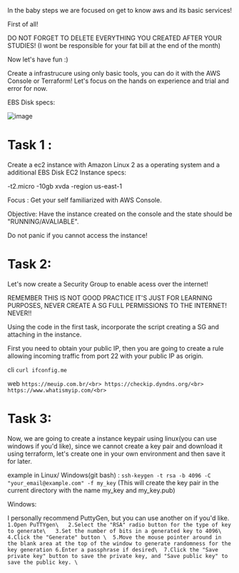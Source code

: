 In the baby steps we are focused on get to know aws and its basic services!


First of all! 

DO NOT FORGET TO DELETE EVERYTHING YOU CREATED AFTER YOUR STUDIES!
(I wont be responsible for your fat bill at the end of the month)

Now let's have fun :) 

Create a infrastrucure using only basic tools, you can do it with the AWS Console or Terraform!
Let's focus on the hands on experience and trial and error for now.

EBS Disk specs:

![image](https://user-images.githubusercontent.com/40150118/185254293-b902f2cb-b221-4f73-ac9f-a3b97d17bcc4.png)


# Task 1 :
Create a ec2 instance with Amazon Linux 2 as a operating system and a additional EBS Disk 
EC2 Instance specs: 

-t2.micro
-10gb xvda
-region us-east-1

Focus : Get your self familiarized with AWS Console.

Objective: Have the instance created on the console and the state should be "RUNNING/AVALIABLE".

Do not panic if you cannot access the instance!


# Task 2:

Let's now create a Security Group to enable acess over the internet!

REMEMBER THIS IS NOT GOOD PRACTICE IT'S JUST FOR LEARNING PURPOSES, NEVER CREATE A SG FULL PERMISSIONS TO THE INTERNET! NEVER!!

Using the code in the first task, incorporate the script creating a SG and attaching in the instance.  

First you need to obtain your public IP, then you are going to create a rule allowing incoming traffic from port 22 with your public IP as origin.  

cli
`
curl ifconfig.me
`

web
`https://meuip.com.br/<br>
https://checkip.dyndns.org/<br>
https://www.whatismyip.com/<br>`



# Task 3:

Now, we are going to create a instance keypair using linux(you can use windows if you'd like), since we cannot create a key pair and download it using terraform, let's create one in your own environment and then save it for later.

example in Linux/ Windows(git bash) : 
`
ssh-keygen -t rsa -b 4096 -C "your_email@example.com" -f my_key
`
(This will create the key pair in the current directory with the name my_key and my_key.pub)

Windows:

I personally recommend PuttyGen, but you can use another on if you'd like.
`
1.Open PuTTYgen\  
2.Select the "RSA" radio button for the type of key to generate\  
3.Set the number of bits in a generated key to 4096\  
4.Click the "Generate" button \ 
5.Move the mouse pointer around in the blank area at the top of the window to generate randomness for the key generation
6.Enter a passphrase if desired\ 
7.Click the "Save private key" button to save the private key, and "Save public key" to save the public key. \ 
`



